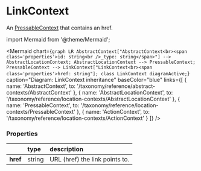 # LinkContext

An [PressableContext](/taxonomy/reference/location-contexts/PressableContext) that contains an href.

import Mermaid from '@theme/Mermaid';

<Mermaid chart={`
	graph LR
		AbstractContext["AbstractContext<br><span class='properties'>id: string<br />_type: string</span>"] --> AbstractLocationContext;
        AbstractLocationContext --> PressableContext;
        PressableContext --> LinkContext["LinkContext<br><span class='properties'>href: string"];
    class LinkContext diagramActive;
`} 
  caption="Diagram: LinkContext inheritance" 
  baseColor="blue" 
  links={[
    { name: 'AbstractContext', to: '/taxonomy/reference/abstract-contexts/AbstractContext' },
    { name: 'AbstractLocationContext', to: '/taxonomy/reference/location-contexts/AbstractLocationContext' },
    { name: 'PressableContext', to: '/taxonomy/reference/location-contexts/PressableContext' },
    { name: 'ActionContext', to: '/taxonomy/reference/location-contexts/ActionContext' }
  ]}
/>


### Properties
|               | type        | description
| :--           | :--         | :--           
| **href**      | string      | URL (href) the link points to.
